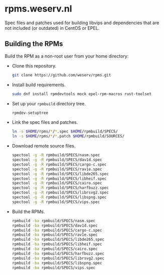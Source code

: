 # rpms.weserv.nl

Spec files and patches used for building libvips and dependencies that are not included (or outdated) in CentOS or EPEL.

## Building the RPMs

Build the RPM as a non-root user from your home directory:

* Clone this repository.
    ```bash
    git clone https://github.com/weserv/rpms.git
    ```

* Install build requirements.
    ```bash
    sudo dnf install rpmdevtools mock epel-rpm-macros rust-toolset
    ```

* Set up your `rpmbuild` directory tree.
    ```bash
    rpmdev-setuptree
    ```

* Link the spec files and patches.
    ```bash
    ln -s $HOME/rpms/*/*.spec $HOME/rpmbuild/SPECS/
    ln -s $HOME/rpms/*/*.patch $HOME/rpmbuild/SOURCES/
    ```

* Download remote source files.
    ```bash
    spectool -g -R rpmbuild/SPECS/nasm.spec
    spectool -g -R rpmbuild/SPECS/dav1d.spec
    spectool -g -R rpmbuild/SPECS/cargo-c.spec
    spectool -g -R rpmbuild/SPECS/rav1e.spec
    spectool -g -R rpmbuild/SPECS/libde265.spec
    spectool -g -R rpmbuild/SPECS/libheif.spec
    spectool -g -R rpmbuild/SPECS/cairo.spec
    spectool -g -R rpmbuild/SPECS/harfbuzz.spec
    spectool -g -R rpmbuild/SPECS/librsvg2.spec
    spectool -g -R rpmbuild/SPECS/libspng.spec
    spectool -g -R rpmbuild/SPECS/vips.spec
    ```

* Build the RPMs.
    ```bash
    rpmbuild -ba rpmbuild/SPECS/nasm.spec
    rpmbuild -ba rpmbuild/SPECS/dav1d.spec
    rpmbuild -ba rpmbuild/SPECS/cargo-c.spec
    rpmbuild -ba rpmbuild/SPECS/rav1e.spec
    rpmbuild -ba rpmbuild/SPECS/libde265.spec
    rpmbuild -ba rpmbuild/SPECS/libheif.spec
    rpmbuild -ba rpmbuild/SPECS/cairo.spec
    rpmbuild -ba rpmbuild/SPECS/harfbuzz.spec
    rpmbuild -ba rpmbuild/SPECS/librsvg2.spec
    rpmbuild -ba rpmbuild/SPECS/libspng.spec
    rpmbuild -ba rpmbuild/SPECS/vips.spec
    ```
